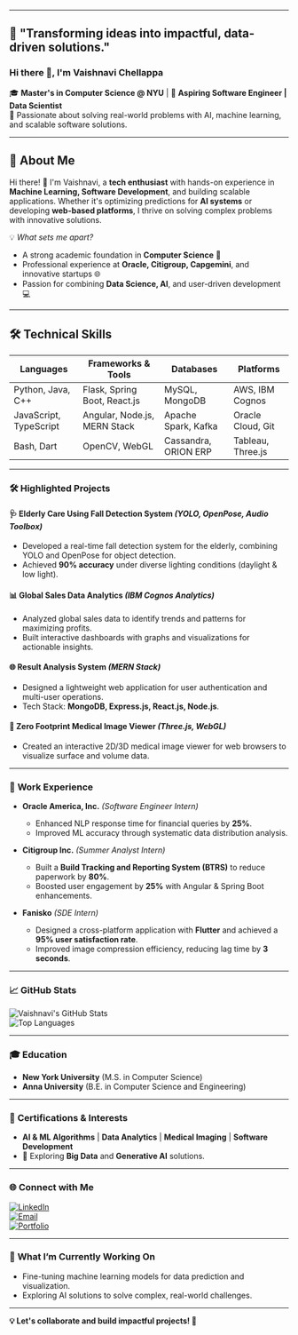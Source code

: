 

<!--

- 🌱 I’m currently learning ...
- 👯 I’m looking to collaborate on ...
- 🤔 I’m looking for help with ...
- 💬 Ask me about ...
- 📫 How to reach me: ...
- 😄 Pronouns: ...
- ⚡ Fun fact: ...
-->
---

🚀 **"Transforming ideas into impactful, data-driven solutions."**
---

### Hi there 👋, I'm **Vaishnavi Chellappa**  
🎓 **Master's in Computer Science @ NYU** | 💼 **Aspiring Software Engineer | Data Scientist**  
🌟 Passionate about solving real-world problems with AI, machine learning, and scalable software solutions.  

---
## 🚀 **About Me**
Hi there! 👋 I'm Vaishnavi, a **tech enthusiast** with hands-on experience in **Machine Learning, Software Development**, and building scalable applications. Whether it's optimizing predictions for **AI systems** or developing **web-based platforms**, I thrive on solving complex problems with innovative solutions.  

💡 *What sets me apart?*  
- A strong academic foundation in **Computer Science** 🏫  
- Professional experience at **Oracle, Citigroup, Capgemini**, and innovative startups 🌐  
- Passion for combining **Data Science, AI**, and user-driven development 💻  

---
## 🛠️ **Technical Skills**

| **Languages**        | **Frameworks & Tools**          | **Databases**          | **Platforms**       |
|-----------------------|---------------------------------|------------------------|---------------------|
| Python, Java, C++     | Flask, Spring Boot, React.js    | MySQL, MongoDB         | AWS, IBM Cognos     |
| JavaScript, TypeScript| Angular, Node.js, MERN Stack    | Apache Spark, Kafka    | Oracle Cloud, Git   |
| Bash, Dart            | OpenCV, WebGL                  | Cassandra, ORION ERP   | Tableau, Three.js   |

---

### 🛠️ **Highlighted Projects**  

#### 🩺 **Elderly Care Using Fall Detection System** *(YOLO, OpenPose, Audio Toolbox)*  
- Developed a real-time fall detection system for the elderly, combining YOLO and OpenPose for object detection.  
- Achieved **90% accuracy** under diverse lighting conditions (daylight & low light).  

#### 📊 **Global Sales Data Analytics** *(IBM Cognos Analytics)*  
- Analyzed global sales data to identify trends and patterns for maximizing profits.  
- Built interactive dashboards with graphs and visualizations for actionable insights.  

#### 🌐 **Result Analysis System** *(MERN Stack)*  
- Designed a lightweight web application for user authentication and multi-user operations.  
- Tech Stack: **MongoDB, Express.js, React.js, Node.js**.  

#### 🤖 **Zero Footprint Medical Image Viewer** *(Three.js, WebGL)*  
- Created an interactive 2D/3D medical image viewer for web browsers to visualize surface and volume data.  

---

### 💼 **Work Experience**  

- **Oracle America, Inc.** *(Software Engineer Intern)*  
  - Enhanced NLP response time for financial queries by **25%**.  
  - Improved ML accuracy through systematic data distribution analysis.  

- **Citigroup Inc.** *(Summer Analyst Intern)*  
  - Built a **Build Tracking and Reporting System (BTRS)** to reduce paperwork by **80%**.  
  - Boosted user engagement by **25%** with Angular & Spring Boot enhancements.  

- **Fanisko** *(SDE Intern)*  
  - Designed a cross-platform application with **Flutter** and achieved a **95% user satisfaction rate**.  
  - Improved image compression efficiency, reducing lag time by **3 seconds**.  

---

### 📈 **GitHub Stats**  
![Vaishnavi's GitHub Stats](https://github-readme-stats.vercel.app/api?username=vaishnavichellappa&show_icons=true&theme=dark)  
![Top Languages](https://github-readme-stats.vercel.app/api/top-langs/?username=vaishnavichellappa&layout=compact&theme=dark)  

---

### 🎓 **Education**  
- **New York University** (M.S. in Computer Science)  
- **Anna University** (B.E. in Computer Science and Engineering)  

---

### 🌟 **Certifications & Interests**  
- **AI & ML Algorithms** | **Data Analytics** | **Medical Imaging** | **Software Development**  
- 🎯 Exploring **Big Data** and **Generative AI** solutions.

---

### 🌐 **Connect with Me**  
[![LinkedIn](https://img.shields.io/badge/LinkedIn-Connect-blue?logo=linkedin)](https://www.linkedin.com/in/vaishnavichellappa/)  
[![Email](https://img.shields.io/badge/Email-Contact-red)](mailto:vc2495@nyu.edu)  
[![Portfolio](https://img.shields.io/badge/Portfolio-Coming_Soon-green)](https://yourportfolio.com)  


---

### 🚀 **What I’m Currently Working On**  
- Fine-tuning machine learning models for data prediction and visualization.  
- Exploring AI solutions to solve complex, real-world challenges.  

---

**💡 Let's collaborate and build impactful projects! 🚀**  
